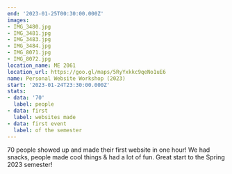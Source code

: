 ```yaml
---
end: '2023-01-25T00:30:00.000Z'
images:
- IMG_3480.jpg
- IMG_3481.jpg
- IMG_3483.jpg
- IMG_3484.jpg
- IMG_8071.jpg
- IMG_8072.jpg
location_name: ME 2061
location_url: https://goo.gl/maps/5RyYxkkc9qeNo1uE6
name: Personal Website Workshop (2023)
start: '2023-01-24T23:30:00.000Z'
stats:
- data: '70'
  label: people
- data: first
  label: websites made
- data: first event
  label: of the semester
---
```


70 people showed up and made their first website in one hour! We had snacks, people made cool things & had a lot of fun. Great start to the Spring 2023 semester!